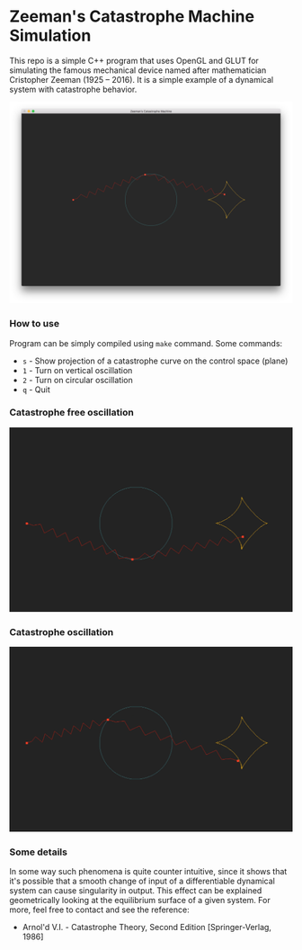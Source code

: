 # Zeeman's Catastrophe Machine Simulation

This repo is a simple C++ program that uses OpenGL and GLUT for simulating the
famous mechanical device named after mathematician
Cristopher Zeeman (1925 – 2016). It is a simple example of a dynamical system
with catastrophe behavior.

![alt text](screenshot.png)

### How to use
Program can be simply compiled using `make` command. Some commands:
* `s` - Show projection of a catastrophe curve on the control space (plane)
* `1` - Turn on vertical oscillation
* `2` - Turn on circular oscillation
* `q` - Quit

### Catastrophe free oscillation

![alt text](osc_1.gif)

### Catastrophe oscillation

![alt text](osc_2.gif)

### Some details

In some way such phenomena is quite counter intuitive, since it shows that it's
possible that a smooth change of input of a differentiable dynamical system can
cause singularity in output. This effect can be explained geometrically looking
at the equilibrium surface of a given system. For more, feel free to contact
and see the reference:
* Arnol'd V.I. - Catastrophe Theory, Second Edition [Springer-Verlag, 1986]
